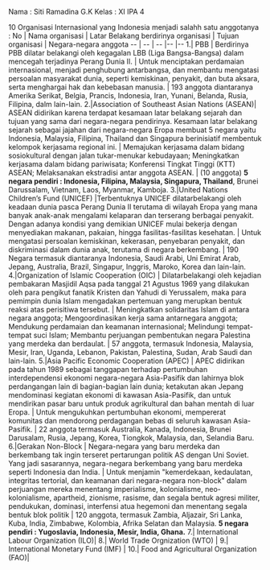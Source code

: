 Nama : Siti Ramadina G.K
Kelas : XI IPA 4

10 Organisasi Internasional yang Indonesia menjadi salahh satu anggotanya :
No | Nama organisasi | Latar Belakang berdirinya organisasi | Tujuan organisasi | Negara-negara anggota 
-- | -- | -- |-- |--
1.| PBB | Berdirinya PBB dilatar belakangi oleh kegagalan LBB (Liga Bangsa-Bangsa) dalam mencegah terjadinya Perang Dunia II. | Untuk menciptakan perdamaian internasional, menjadi penghubung antarbangsa, dan membantu mengatasi persoalan masyarakat dunia, seperti kemiskinan, penyakit, dan buta aksara, serta menghargai hak dan kebebasan manusia. | 193 anggota diantaranya Amerika Serikat, Belgia, Prancis, Indonesia, Iran, Yunani, Belanda, Rusia, Filipina, dalm lain-lain.
2.|Association of Southeast Asian Nations (ASEAN)| ASEAN didirikan karena terdapat kesamaan latar belakang sejarah dan tujuan yang sama dari negara-negara pendirinya. Kesamaan latar belakang sejarah sebagai jajahan dari negara-negara Eropa membuat 5 negara yaitu Indonesia, Malaysia, Filipina, Thailand dan Singapura berinisiatif membentuk kelompok kerjasama regional ini. | Memajukan kerjasama dalam bidang sosiokultural dengan jalan tukar-menukar kebudayaan; Meningkatkan kerjasama dalam bidang pariwisata; Konferensi Tingkat Tinggi (KTT) ASEAN; Melaksanakan ekstradisi antar anggota ASEAN. | (10 anggota) **5 negara pendiri : Indonesia, Filipina, Malaysia, Singapura, Thailand**, Brunei Darussalam, Vietnam, Laos, Myanmar, Kamboja.
3.|United Nations Children’s Fund (UNICEF) |Terbentuknya UNICEF dilatarbelakangi oleh keadaan dunia pasca Perang Dunia II terutama di wilayah Eropa yang mana banyak anak-anak mengalami kelaparan dan terserang berbagai penyakit. Dengan adanya kondisi yang demikian UNICEF mulai bekerja dengan menyediakan makanan, pakaian, hingga fasilitas-fasilitas kesehatan. | Untuk mengatasi persoalan kemiskinan, kekerasan, penyebaran penyakit, dan diskriminasi dalam dunia anak, terutama di negara berkembang. | 190 Negara termasuk diantaranya Indonesia, Saudi Arabi, Uni Emirat Arab, Jepang, Australia, Brazil, Singapur, Inggris, Maroko, Korea dan lain-lain.
4.|Organization of Islamic Cooperation (OIC) | Dilatarbelakangi oleh kejadian pembakaran Masjidil Aqsa pada tanggal 21 Agustus 1969 yang dilakukan oleh para pengikut fanatik Kristen dan Yahudi di Yerussalem, maka para pemimpin dunia Islam mengadakan pertemuan yang merupkan bentuk reaksi atas perisitiwa tersebut. | Meningkatkan solidaritas Islam di antara negara anggota; Mengoordinasikan kerja sama antarnegara anggota; Mendukung perdamaian dan keamanan internasional; Melindungi tempat-tempat suci Islam; Membantu perjuangan pembentukan negara Palestina yang merdeka dan berdaulat. | 57 anggota, termasuk Indonesia, Malaysia, Mesir, Iran, Uganda, Lebanon, Pakistan, Palestina, Sudan, Arab Saudi dan lain-lain. 
5.|Asia Pacific Economic Cooperation (APEC) | APEC didirikan pada tahun 1989 sebagai tanggapan terhadap pertumbuhan interdependensi ekonomi negara-negara Asia-Pasifik dan lahirnya blok perdangangan lain di bagian-bagian lain dunia; ketakutan akan Jepang mendominasi kegiatan ekonomi di kawasan Asia-Pasifik, dan untuk mendirikan pasar baru untuk produk agrikultural dan bahan mentah di luar Eropa. | Untuk mengukuhkan pertumbuhan ekonomi, mempererat komunitas dan mendorong perdagangan bebas di seluruh kawasan Asia-Pasifik. | 22 anggota termasuk Australia, Kanada, Indonesia, Brunei Darusalam, Rusia, Jepang, Korea, Tiongkok, Malaysia, dan, Selandia Baru. 
6.|Gerakan Non-Block | Negara-negara yang baru merdeka dan berkembang tak ingin terseret pertarungan politik AS dengan Uni Soviet. Yang jadi sasarannya, negara-negara berkembang yang baru merdeka seperti Indonesia dan India. | Untuk menjamin "kemerdekaan, kedaulatan, integritas tertorial, dan keamanan dari negara-negara non-block" dalam perjuangan mereka menentang imperialisme, kolonialisme, neo-kolonialisme, apartheid, zionisme, rasisme, dan segala bentuk agresi militer, pendukukan, dominasi, interfensi atua hegemoni dan menentang segala bentuk blok politik | 120 anggota, termasuk Zambia, Aljazair, Sri Lanka, Kuba, India, Zimbabwe, Kolombia, Afrika Selatan dan Malaysia. **5 negara pendiri : Yugoslavia, Indonesia, Mesir, India, Ghana.**
7.| International Labour Organization (ILO)|
8.| World Trade Orgnization (WTO) |
9.| International Monetary Fund (IMF) |
10.| Food and Agricultural Organization (FAO)|
